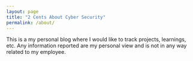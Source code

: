 ```yaml
---
layout: page
title: "2 Cents About Cyber Security"
permalink: /about/
---
```


This is a my personal blog where I would like to track projects, learnings, etc. Any information reported are my personal view and is not in any way related to my employee.


